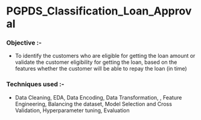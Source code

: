 # PGPDS_Classification_Loan_Approval

### Objective :- 

- To identify the customers who are eligible for getting the loan amount or validate the customer eligibility for getting the loan, based on the features whether the customer will be able to repay the loan (in time)

### Techniques used :-

- Data Cleaning, EDA, Data Encoding, Data Transformation, , Feature Engineering, Balancing the dataset, Model Selection and Cross Validation, Hyperparameter tuning, Evaluation
